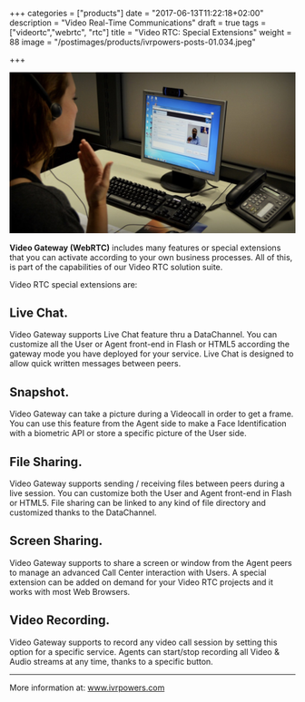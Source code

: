 +++
categories = ["products"]
date = "2017-06-13T11:22:18+02:00"
description = "Video Real-Time Communications"
draft = true
tags = ["videortc","webrtc", "rtc"]
title = "Video RTC: Special Extensions"
weight = 88
image = "/postimages/products/ivrpowers-posts-01.034.jpeg"

+++

![VideoRTC picture](/postimages/products/ivrpowers-posts-01.034.jpeg)

**Video Gateway (WebRTC)** includes many features or special extensions that you can activate according to your own business processes. All of this, is part of the capabilities of our Video RTC solution suite.

Video RTC special extensions are:
	
## Live Chat.
Video Gateway supports Live Chat feature thru a DataChannel. You can customize all the User or Agent front-end in Flash or HTML5 according the gateway mode you have deployed for your service. Live Chat is designed to allow quick written messages between peers.

## Snapshot.
Video Gateway can take a picture during a Videocall in order to get a frame. You can use this feature from the Agent side to make a Face Identification with a biometric API or store a specific picture of the User side.

## File Sharing.
Video Gateway supports sending / receiving files between peers during a live session. You can customize both the User and Agent front-end in Flash or HTML5. File sharing can be linked to any kind of file directory and customized thanks to the DataChannel.

## Screen Sharing.
Video Gateway supports to share a screen or window from the Agent peers to manage an advanced Call Center interaction with Users. A special extension can be added on demand for your Video RTC projects and it works with most Web Browsers.

## Video Recording.
Video Gateway supports to record any video call session by setting this option for a specific service. Agents can start/stop recording all Video & Audio streams at any time, thanks to a specific button.

---
More information at: [www.ivrpowers.com ](www.ivrpowers.com)

